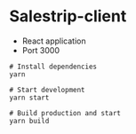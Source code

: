 # Salestrip-client

- React application
- Port 3000

```
# Install dependencies
yarn

# Start development
yarn start

# Build production and start
yarn build
```

